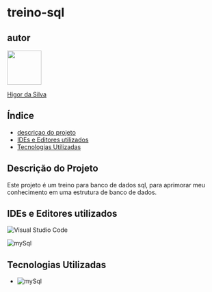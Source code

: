 # treino-sql

## autor

<img src="https://github.com/higorLegal.png" width="80" height="80">

[Higor da Silva](<https://github.com/higorLegal>)

## Índice
- [descriçao do projeto](#descrição-do-projeto)
- [IDEs e Editores utilizados](#ides-e-editores-utilizados)
- [Tecnologias Utilizadas](#tecnologias-utilizadas)

## Descrição do Projeto
Este projeto é um treino para banco de dados sql, para aprimorar meu conhecimento em uma estrutura de banco de dados.
## IDEs e Editores utilizados
<!-- Badge Visual Studio Code -->
![Visual Studio Code](https://img.shields.io/badge/Visual%20Studio%20Code-0078d7.svg?style=for-the-badge&logo=visual-studio-code&logoColor=white)
<!-- Badge MySql -->
![mySql](https://img.shields.io/badge/MySQL-005C84?style=for-the-badge&logo=mysql&logoColor=white)
## Tecnologias Utilizadas 
<!-- Badge MySql -->
- ![mySql](https://img.shields.io/badge/MySQL-00000F?style=for-the-badge&logo=mysql&logoColor=white)



